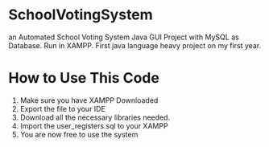 # SchoolVotingSystem
an Automated School Voting System Java GUI Project with MySQL as Database. Run in XAMPP. First java language heavy project on my first year.

# How to Use This Code
1. Make sure you have XAMPP Downloaded
2. Export the file to your IDE
3. Download all the necessary libraries needed.
4. Import the user_registers.sql to your XAMPP
5. You are now free to use the system

